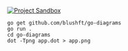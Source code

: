 
[![Project Sandbox](https://docs.outscale.com/fr/userguide/_images/Project-Sandbox-yellow.svg)](https://docs.outscale.com/en/userguide/Open-Source-Projects.html)

```
go get github.com/blushft/go-diagrams
go run .
cd go-diagrams
dot -Tpng app.dot > app.png
```

